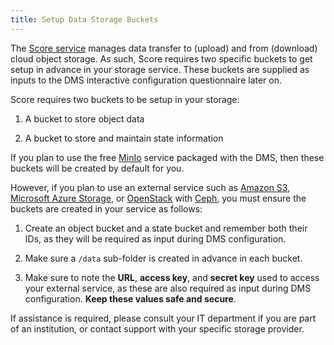 ```yaml
---
title: Setup Data Storage Buckets
---
```


The [Score service]((../../../../../score)) manages data transfer to (upload) and from (download) cloud object storage.  As such, Score requires two specific buckets to get setup in advance in your storage service.  These buckets are supplied as inputs to the DMS interactive configuration questionnaire later on.

Score requires two buckets to be setup in your storage:

1. A bucket to store object data


2. A bucket to store and maintain state information

If you plan to use the free [MinIo](https://min.io/) service packaged with the DMS, then these buckets will be created by default for you.

However, if you plan to use an external service such as [Amazon S3](https://aws.amazon.com/s3/), [Microsoft Azure Storage](https://azure.microsoft.com/en-ca/services/storage/), or [OpenStack](https://www.openstack.org/) with [Ceph](https://ceph.io/), you must ensure the buckets are created in your service as follows:

1. Create an object bucket and a state bucket and remember both their IDs, as they will be required as input during DMS configuration.


2. Make sure a `/data` sub-folder is created in advance in each bucket.


3. Make sure to note the **URL**, **access key**, and **secret key** used to access your external service, as these are also required as input during DMS configuration.  **Keep these values safe and secure**.

If assistance is required, please consult your IT department if you are part of an institution, or contact support with your specific storage provider.